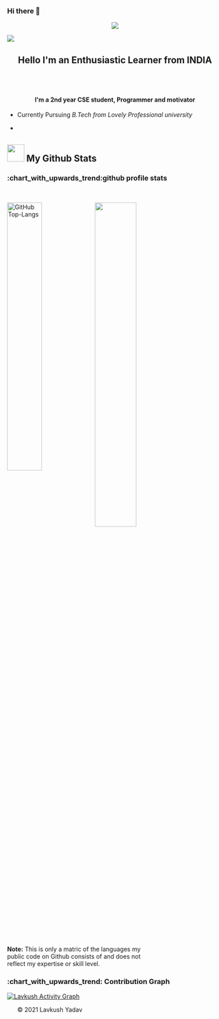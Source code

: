 ### Hi there 👋

<p align="center">
<img src="https://github.com/lavkush5776/lavkush5776/blob/master/Content/Banner.gif">
</p>    

<a id="raw-url" href="https://cutt.ly/8nNFahf"><img src="https://img.shields.io/badge/DOWNLOAD-RESUME-black.svg?logo=docusign&logoColor=yellow&style=for-the-badge"/></a>

<h2 align="center">Hello  I'm an Enthusiastic Learner from INDIA</h2>
</br></br>

<h4 align="center"> I'm a 2nd year CSE student, Programmer and motivator</h4>
<ul>
  <li><p>Currently Pursuing <em>B.Tech from Lovely Professional university</em><li>
  
</ul>

<h2 align="left"><img src="https://cdn.icon-icons.com/icons2/632/PNG/128/graph-9_icon-icons.com_58019.png" width="40px"> My Github Stats</h2>
<h3>:chart_with_upwards_trend:github profile stats</h3></br>
<p align="left">
  <img src="https://github-readme-stats.vercel.app/api/top-langs/?username=lavkush5776&layout=compact&theme=chartreuse-dark&langs_count=6" alt="GitHub Top-Langs" align="left" width="40%" />
  <img width="44%" src="https://github-readme-stats.vercel.app/api?username=lavkush5776&show_icons=true&theme=dark"/>
    </p>

 
<p><strong>Note:</strong> This is only a matric of the languages my </br> public code on Github consists of and does not </br> reflect my expertise or skill level.</p>
<h3>:chart_with_upwards_trend: Contribution Graph</h3>
  
   <a href="https://github.com/ashutosh00710/github-readme-activity-graph"><img alt="Lavkush Activity Graph" src="https://activity-graph.herokuapp.com/graph?username=lavkush5776&theme=react-dark" /></a>


<ol><p>&copy; 2021 Lavkush Yadav</p></ol>

